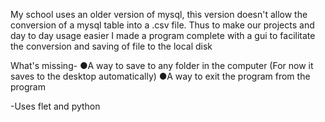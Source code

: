 My school uses an older version of mysql, this version doesn't allow the conversion of a mysql table into a .csv file.
Thus to make our projects and day to day usage easier I made a program complete with a gui to facilitate the conversion and saving of file to the local disk

What's missing-
●A way to save to any folder in the computer
(For now it saves to the desktop automatically)
●A way to exit the program from the program

-Uses flet and python

